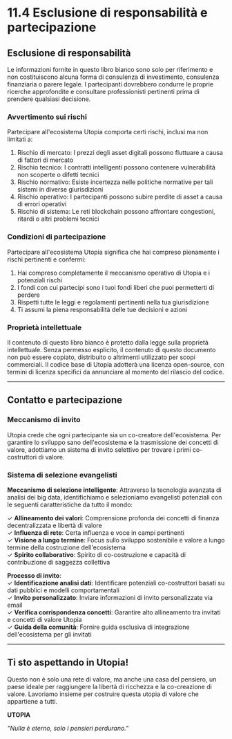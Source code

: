 # 11.4 Esclusione di responsabilità e partecipazione

## Esclusione di responsabilità

Le informazioni fornite in questo libro bianco sono solo per riferimento e non costituiscono alcuna forma di consulenza di investimento, consulenza finanziaria o parere legale. I partecipanti dovrebbero condurre le proprie ricerche approfondite e consultare professionisti pertinenti prima di prendere qualsiasi decisione.

### Avvertimento sui rischi

Partecipare all'ecosistema Utopia comporta certi rischi, inclusi ma non limitati a:

1. Rischio di mercato: I prezzi degli asset digitali possono fluttuare a causa di fattori di mercato
2. Rischio tecnico: I contratti intelligenti possono contenere vulnerabilità non scoperte o difetti tecnici
3. Rischio normativo: Esiste incertezza nelle politiche normative per tali sistemi in diverse giurisdizioni
4. Rischio operativo: I partecipanti possono subire perdite di asset a causa di errori operativi
5. Rischio di sistema: Le reti blockchain possono affrontare congestioni, ritardi o altri problemi tecnici

### Condizioni di partecipazione

Partecipare all'ecosistema Utopia significa che hai compreso pienamente i rischi pertinenti e confermi:

1. Hai compreso completamente il meccanismo operativo di Utopia e i potenziali rischi
2. I fondi con cui partecipi sono i tuoi fondi liberi che puoi permetterti di perdere
3. Rispetti tutte le leggi e regolamenti pertinenti nella tua giurisdizione
4. Ti assumi la piena responsabilità delle tue decisioni e azioni

### Proprietà intellettuale

Il contenuto di questo libro bianco è protetto dalla legge sulla proprietà intellettuale. Senza permesso esplicito, il contenuto di questo documento non può essere copiato, distribuito o altrimenti utilizzato per scopi commerciali. Il codice base di Utopia adotterà una licenza open-source, con termini di licenza specifici da annunciare al momento del rilascio del codice.

---

## Contatto e partecipazione

### Meccanismo di invito

Utopia crede che ogni partecipante sia un co-creatore dell'ecosistema. Per garantire lo sviluppo sano dell'ecosistema e la trasmissione dei concetti di valore, adottiamo un sistema di invito selettivo per trovare i primi co-costruttori di valore.

### Sistema di selezione evangelisti

**Meccanismo di selezione intelligente**: Attraverso la tecnologia avanzata di analisi dei big data, identifichiamo e selezioniamo evangelisti potenziali con le seguenti caratteristiche da tutto il mondo:

✓ **Allineamento dei valori**: Comprensione profonda dei concetti di finanza decentralizzata e libertà di valore  
✓ **Influenza di rete**: Certa influenza e voce in campi pertinenti  
✓ **Visione a lungo termine**: Focus sullo sviluppo sostenibile e valore a lungo termine della costruzione dell'ecosistema  
✓ **Spirito collaborativo**: Spirito di co-costruzione e capacità di contribuzione di saggezza collettiva

**Processo di invito**:  
✓ **Identificazione analisi dati**: Identificare potenziali co-costruttori basati su dati pubblici e modelli comportamentali  
✓ **Invito personalizzato**: Inviare informazioni di invito personalizzate via email  
✓ **Verifica corrispondenza concetti**: Garantire alto allineamento tra invitati e concetti di valore Utopia  
✓ **Guida della comunità**: Fornire guida esclusiva di integrazione dell'ecosistema per gli invitati

---

## Ti sto aspettando in Utopia!

Questo non è solo una rete di valore, ma anche una casa del pensiero, un paese ideale per raggiungere la libertà di ricchezza e la co-creazione di valore. Lavoriamo insieme per costruire questa utopia di valore che appartiene a tutti.

**UTOPIA**

*"Nulla è eterno, solo i pensieri perdurano."*